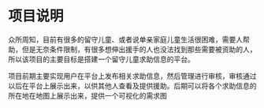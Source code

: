 # 项目说明
众所周知，目前有很多的留守儿童、或者说单亲家庭儿童生活很困难，需要人帮助，但是无奈条件限制，有很多想伸出援手的人也没法找到那些需要被资助的人，所以该项目的主要目标是搭建一个留守儿童求助信息的平台。

项目前期主要实现用户在平台上发布相关求助信息，然后管理进行审核，审核通过以后在平台上展示出来，以供其他人查看及提供援助。后期可以将各个求助信息的所在地在地图上展示出来，提供一个可视化的需求图
